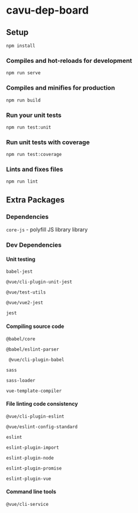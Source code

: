 # cavu-dep-board

## Setup
```
npm install
```

### Compiles and hot-reloads for development
```
npm run serve
```

### Compiles and minifies for production
```
npm run build
```

### Run your unit tests
```
npm run test:unit
```

### Run unit tests with coverage
```
npm run test:coverage
```

### Lints and fixes files
```
npm run lint
```

## Extra Packages

### Dependencies

`core-js` - polyfill JS library library

### Dev Dependencies

#### Unit testing

`babel-jest`

`@vue/cli-plugin-unit-jest`

`@vue/test-utils`

`@vue/vue2-jest`

`jest`

#### Compiling source code
`@babel/core`

`@babel/eslint-parser`

` @vue/cli-plugin-babel`

`sass`

`sass-loader`

`vue-template-compiler`

#### File linting code consistency
`@vue/cli-plugin-eslint`

`@vue/eslint-config-standard`

`eslint`

`eslint-plugin-import`

`eslint-plugin-node`

`eslint-plugin-promise`

`eslint-plugin-vue`

#### Command line tools
`@vue/cli-service`
